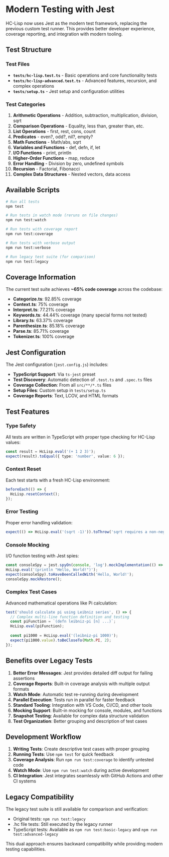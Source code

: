 # Modern Testing with Jest

HC-Lisp now uses Jest as the modern test framework, replacing the previous custom test runner. This provides better developer experience, coverage reporting, and integration with modern tooling.

## Test Structure

### Test Files

- **`tests/hc-lisp.test.ts`** - Basic operations and core functionality tests
- **`tests/hc-lisp-advanced.test.ts`** - Advanced features, recursion, and complex operations
- **`tests/setup.ts`** - Jest setup and configuration utilities

### Test Categories

1. **Arithmetic Operations** - Addition, subtraction, multiplication, division, sqrt
2. **Comparison Operations** - Equality, less than, greater than, etc.
3. **List Operations** - first, rest, cons, count
4. **Predicates** - even?, odd?, nil?, empty?
5. **Math Functions** - Math/abs, sqrt
6. **Variables and Functions** - def, defn, if, let
7. **I/O Functions** - print, println
8. **Higher-Order Functions** - map, reduce
9. **Error Handling** - Division by zero, undefined symbols
10. **Recursion** - Factorial, Fibonacci
11. **Complex Data Structures** - Nested vectors, data access

## Available Scripts

```bash
# Run all tests
npm test

# Run tests in watch mode (reruns on file changes)
npm run test:watch

# Run tests with coverage report
npm run test:coverage

# Run tests with verbose output
npm run test:verbose

# Run legacy test suite (for comparison)
npm run test:legacy
```

## Coverage Information

The current test suite achieves **~65% code coverage** across the codebase:

- **Categorize.ts**: 92.85% coverage
- **Context.ts**: 75% coverage
- **Interpret.ts**: 77.21% coverage
- **Keywords.ts**: 44.44% coverage (many special forms not tested)
- **Library.ts**: 63.37% coverage
- **Parenthesize.ts**: 85.18% coverage
- **Parse.ts**: 85.71% coverage
- **Tokenizer.ts**: 100% coverage

## Jest Configuration

The Jest configuration (`jest.config.js`) includes:

- **TypeScript Support**: Via `ts-jest` preset
- **Test Discovery**: Automatic detection of `.test.ts` and `.spec.ts` files
- **Coverage Collection**: From all `src/**/*.ts` files
- **Setup Files**: Custom setup in `tests/setup.ts`
- **Coverage Reports**: Text, LCOV, and HTML formats

## Test Features

### Type Safety
All tests are written in TypeScript with proper type checking for HC-Lisp values:

```typescript
const result = HcLisp.eval('(+ 1 2 3)');
expect(result).toEqual({ type: 'number', value: 6 });
```

### Context Reset
Each test starts with a fresh HC-Lisp environment:

```typescript
beforeEach(() => {
  HcLisp.resetContext();
});
```

### Error Testing
Proper error handling validation:

```typescript
expect(() => HcLisp.eval('(sqrt -1)')).toThrow('sqrt requires a non-negative number');
```

### Console Mocking
I/O function testing with Jest spies:

```typescript
const consoleSpy = jest.spyOn(console, 'log').mockImplementation(() => {});
HcLisp.eval('(println "Hello, World!")');
expect(consoleSpy).toHaveBeenCalledWith('Hello, World!');
consoleSpy.mockRestore();
```

### Complex Test Cases
Advanced mathematical operations like Pi calculation:

```typescript
test('should calculate pi using Leibniz series', () => {
  // Complex multi-line function definition and testing
  const piFunction = `(defn leibniz-pi [n] ...)`;
  HcLisp.eval(piFunction);
  
  const pi1000 = HcLisp.eval('(leibniz-pi 1000)');
  expect(pi1000.value).toBeCloseTo(Math.PI, 2);
});
```

## Benefits over Legacy Tests

1. **Better Error Messages**: Jest provides detailed diff output for failing assertions
2. **Coverage Reports**: Built-in coverage analysis with multiple output formats
3. **Watch Mode**: Automatic test re-running during development
4. **Parallel Execution**: Tests run in parallel for faster feedback
5. **Standard Tooling**: Integration with VS Code, CI/CD, and other tools
6. **Mocking Support**: Built-in mocking for console, modules, and functions
7. **Snapshot Testing**: Available for complex data structure validation
8. **Test Organization**: Better grouping and description of test cases

## Development Workflow

1. **Writing Tests**: Create descriptive test cases with proper grouping
2. **Running Tests**: Use `npm test` for quick feedback
3. **Coverage Analysis**: Run `npm run test:coverage` to identify untested code
4. **Watch Mode**: Use `npm run test:watch` during active development
5. **CI Integration**: Jest integrates seamlessly with GitHub Actions and other CI systems

## Legacy Compatibility

The legacy test suite is still available for comparison and verification:

- Original tests: `npm run test:legacy`
- .hc file tests: Still executed by the legacy runner
- TypeScript tests: Available as `npm run test:basic-legacy` and `npm run test:advanced-legacy`

This dual approach ensures backward compatibility while providing modern testing capabilities.
